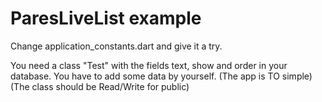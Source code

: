 # ParesLiveList example
Change application_constants.dart and give it a try.

You need a class "Test" with the fields <String> text, <Boolean> show and <Number> order in your database.
You have to add some data by yourself. (The app is TO simple)
(The class should be Read/Write for public)